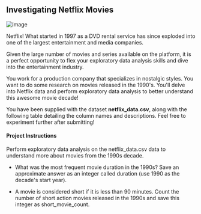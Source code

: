 
## Investigating Netflix Movies

![image](https://github.com/user-attachments/assets/51353758-ddca-466d-884c-6ad7c43539c5)


Netflix! What started in 1997 as a DVD rental service has since exploded into one of the largest entertainment and media companies.

Given the large number of movies and series available on the platform, it is a perfect opportunity to flex your exploratory data analysis skills and dive into the entertainment industry.

You work for a production company that specializes in nostalgic styles. You want to do some research on movies released in the 1990's. You'll delve into Netflix data and perform exploratory data analysis to better understand this awesome movie decade!

You have been supplied with the dataset __netflix_data.csv__, along with the following table detailing the column names and descriptions. Feel free to experiment further after submitting!

#### Project Instructions

Perform exploratory data analysis on the netflix_data.csv data to understand more about movies from the 1990s decade.

- What was the most frequent movie duration in the 1990s? Save an approximate answer as an integer called duration (use 1990 as the decade's start year).

- A movie is considered short if it is less than 90 minutes. Count the number of short action movies released in the 1990s and save this integer as short_movie_count.

    
